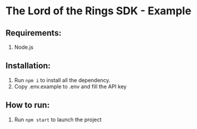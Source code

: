 # The Lord of the Rings SDK - Example

## Requirements:

1. Node.js

## Installation:

1. Run `npm i` to install all the dependency.
2. Copy .env.example to .env and fill the API key

## How to run:
1. Run `npm start` to launch the project 
